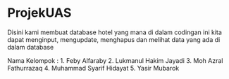 # ProjekUAS

Disini kami membuat database hotel yang mana di dalam codingan ini kita dapat menginput, mengupdate, menghapus dan melihat data yang ada di dalam database

Nama Kelompok :
                1. Feby Alfaraby
                2. Lukmanul Hakim Jayadi
                3. Moh Azral Fathurrazaq
                4. Muhammad Syarif Hidayat
                5. Yasir Mubarok
